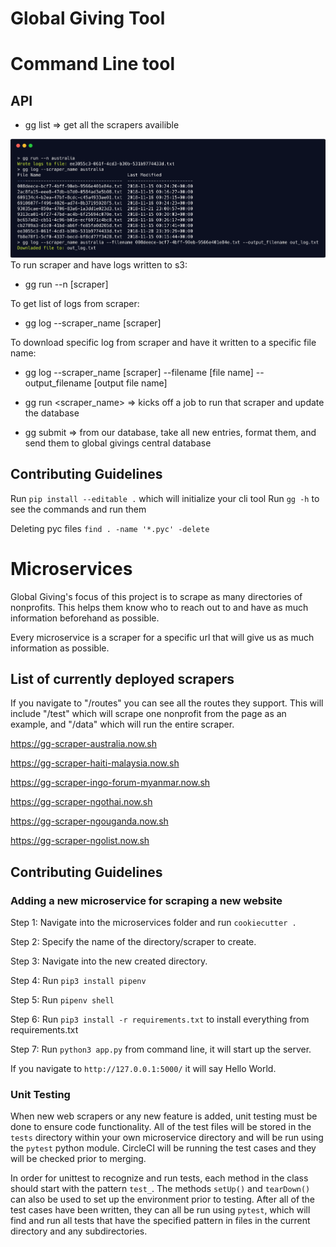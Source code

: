 # Global Giving Tool


# Command Line tool

## API

* gg list => get all the scrapers availible

![GitHub Logo](/resources/carbon.png)
To run scraper and have logs written to s3:
* gg run --n [scraper]

To get list of logs from scraper:
* gg log --scraper_name [scraper]

To download specific log from scraper and have it written to a specific file name:
* gg log --scraper_name [scraper] --filename [file name] --output_filename [output file name]


* gg run <scraper_name> => kicks off a job to run that scraper and update the database


* gg submit => from our database, take all new entries, format them, and send them to global givings central database


## Contributing Guidelines

Run ```pip install --editable .``` which will initialize your cli tool
Run ```gg -h``` to see the commands and run them

Deleting pyc files ```find . -name '*.pyc' -delete```

# Microservices

Global Giving's focus of this project is to scrape as many directories of nonprofits. This helps them know who to reach out to and have as much information beforehand as possible. 

Every microservice is a scraper for a specific url that will give us as much information as possible. 

## List of currently deployed scrapers

If you navigate to "/routes" you can see all the routes they support. This will include "/test" which will scrape one nonprofit from the page as an example, and "/data" which will run the entire scraper.

https://gg-scraper-australia.now.sh

https://gg-scraper-haiti-malaysia.now.sh

https://gg-scraper-ingo-forum-myanmar.now.sh

https://gg-scraper-ngothai.now.sh

https://gg-scraper-ngouganda.now.sh

https://gg-scraper-ngolist.now.sh

## Contributing Guidelines

### Adding a new microservice for scraping a new website

Step 1: Navigate into the microservices folder and run ```cookiecutter .```

Step 2: Specify the name of the directory/scraper to create.

Step 3: Navigate into the new created directory.

Step 4: Run ```pip3 install pipenv```

Step 5: Run ```pipenv shell```

Step 6: Run ```pip3 install -r requirements.txt``` to install everything from requirements.txt

Step 7: Run ```python3 app.py``` from command line, it will start up the server. 

If you navigate to ```http://127.0.0.1:5000/``` it will say Hello World. 

### Unit Testing
When new web scrapers or any new feature is added, unit testing must be done to ensure code functionality. All of the test files will be stored in the `tests` directory within your own microservice directory and will be run using the `pytest` python module. CircleCI will be running the test cases and they will be checked prior to merging.

In order for unittest to recognize and run tests, each method in the class should start with the pattern `test_`. The methods `setUp()` and `tearDown()` can also be used to set up the environment prior to testing. After all of the test cases have been written, they can all be run using `pytest`, which will find and run all tests that have the specified pattern in files in the current directory and any subdirectories.







